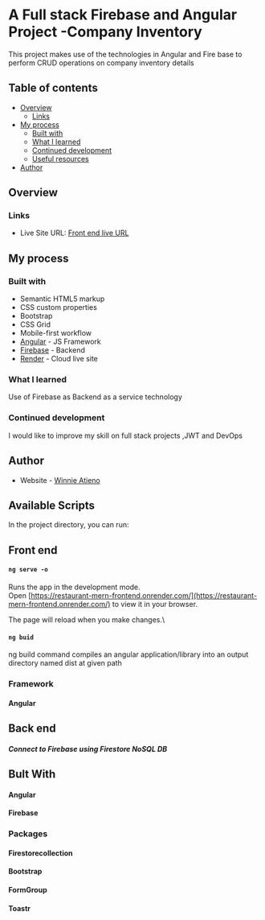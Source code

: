 # A Full stack Firebase and Angular Project -Company Inventory
This project makes use of the technologies in Angular and Fire base to perform CRUD operations on company inventory details

## Table of contents

- [Overview](#overview)
  - [Links](#links)
- [My process](#my-process)
  - [Built with](#built-with)
  - [What I learned](#what-i-learned)
  - [Continued development](#continued-development)
  - [Useful resources](#useful-resources)
- [Author](#author)

## Overview

### Links

- Live Site URL: [Front end live URL](https://restaurant-mern-frontend.onrender.com/)

## My process

### Built with

- Semantic HTML5 markup
- CSS custom properties
- Bootstrap
- CSS Grid
- Mobile-first workflow
- [Angular](https://angular.io/) - JS Framework
- [Firebase](https://firebase.google.com/) - Backend
- [Render](https://render.com/docs/free) - Cloud live site

### What I learned
Use of Firebase as Backend as a service technology

### Continued development
I would like to improve my skill on full stack projects ,JWT and DevOps

## Author

- Website - [Winnie Atieno](http://my-portfolio-project-three.vercel.app/)

## Available Scripts

In the project directory, you can run:
## Front end

#### `ng serve -o`

Runs the app in the development mode.\
Open [https://restaurant-mern-frontend.onrender.com/](https://restaurant-mern-frontend.onrender.com/) to view it in your browser.

The page will reload when you make changes.\


#### `ng buid`

ng build command compiles an angular application/library into an output directory named dist at given path

### Framework
#### Angular

## Back end

##### Connect to Firebase using Firestore NoSQL DB


## Bult With

#### Angular
#### Firebase

### Packages

#### Firestorecollection
#### Bootstrap
#### FormGroup
#### Toastr



